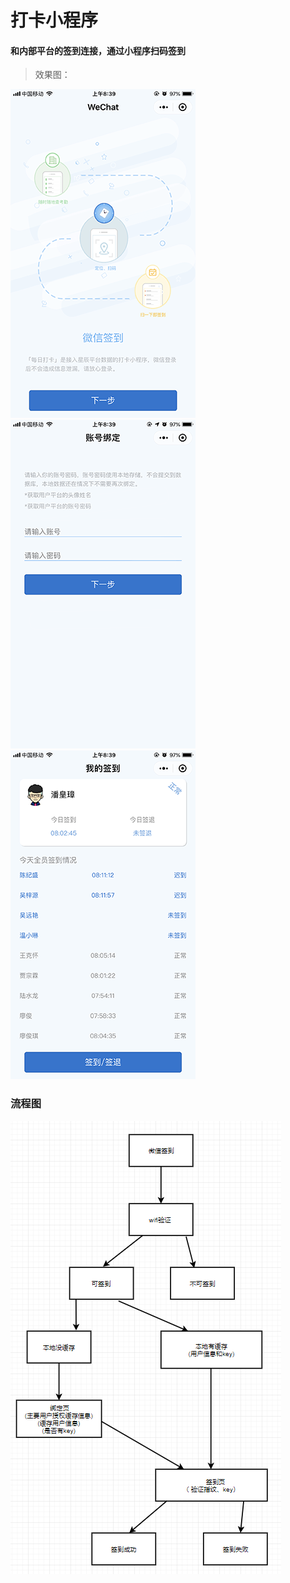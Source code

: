 # 打卡小程序

#### 和内部平台的签到连接，通过小程序扫码签到

> 效果图：

![首页](https://github.com/XiMenChuiFen/project/blob/master/clock/image/IMG_0082.PNG) 
![avatar](https://github.com/XiMenChuiFen/project/blob/master/clock/image/IMG_0083.PNG) 
![avatar](https://github.com/XiMenChuiFen/project/blob/master/clock/image/IMG_0084.PNG) 

### 流程图 
![avatar](https://github.com/XiMenChuiFen/project/blob/master/clock/image/1.png) 
